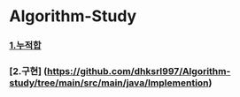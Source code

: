 # Algorithm-Study

### [1.누적합](https://github.com/dhksrl997/Algorithm-study/tree/main/src/main/java/PreFixSum)
### [2.구현] (https://github.com/dhksrl997/Algorithm-study/tree/main/src/main/java/Implemention)
